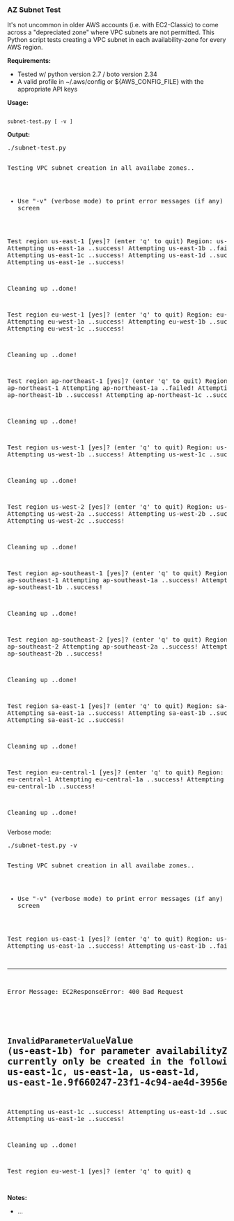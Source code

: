 ### AZ Subnet Test

<p>
It's not uncommon in older AWS accounts (i.e. with EC2-Classic) to come across a "depreciated zone" where VPC subnets are not permitted.
This Python script tests creating a VPC subnet in each availability-zone for every AWS region.

<b>Requirements:</b>
<ul>
 <li> Tested w/ python version 2.7 / boto version 2.34
 <li> A valid profile in ~/.aws/config or ${AWS_CONFIG_FILE} with the appropriate API keys
</ul>

<b>Usage:</b>
<p>
<code>
subnet-test.py [ -v ]
</code>

<b>Output:</b>
<p>
<pre>
./subnet-test.py


  Testing VPC subnet creation in all availabe zones..

   * Use "-v" (verbose mode) to print error messages (if any) to the screen

    
Test region us-east-1 [yes]? (enter 'q' to quit) 
Region: us-east-1
Attempting us-east-1a ..success!
Attempting us-east-1b ..failed!
Attempting us-east-1c ..success!
Attempting us-east-1d ..success!
Attempting us-east-1e ..success!

Cleaning up ..done!

Test region eu-west-1 [yes]? (enter 'q' to quit) 
Region: eu-west-1
Attempting eu-west-1a ..success!
Attempting eu-west-1b ..success!
Attempting eu-west-1c ..success!

Cleaning up ..done!

Test region ap-northeast-1 [yes]? (enter 'q' to quit) 
Region: ap-northeast-1
Attempting ap-northeast-1a ..failed!
Attempting ap-northeast-1b ..success!
Attempting ap-northeast-1c ..success!

Cleaning up ..done!

Test region us-west-1 [yes]? (enter 'q' to quit) 
Region: us-west-1
Attempting us-west-1b ..success!
Attempting us-west-1c ..success!

Cleaning up ..done!

Test region us-west-2 [yes]? (enter 'q' to quit) 
Region: us-west-2
Attempting us-west-2a ..success!
Attempting us-west-2b ..success!
Attempting us-west-2c ..success!

Cleaning up ..done!

Test region ap-southeast-1 [yes]? (enter 'q' to quit) 
Region: ap-southeast-1
Attempting ap-southeast-1a ..success!
Attempting ap-southeast-1b ..success!

Cleaning up ..done!

Test region ap-southeast-2 [yes]? (enter 'q' to quit) 
Region: ap-southeast-2
Attempting ap-southeast-2a ..success!
Attempting ap-southeast-2b ..success!

Cleaning up ..done!

Test region sa-east-1 [yes]? (enter 'q' to quit) 
Region: sa-east-1
Attempting sa-east-1a ..success!
Attempting sa-east-1b ..success!
Attempting sa-east-1c ..success!

Cleaning up ..done!

Test region eu-central-1 [yes]? (enter 'q' to quit) 
Region: eu-central-1
Attempting eu-central-1a ..success!
Attempting eu-central-1b ..success!

Cleaning up ..done!
</pre>

Verbose mode:
<p>
<pre>
./subnet-test.py -v


  Testing VPC subnet creation in all availabe zones..

   * Use "-v" (verbose mode) to print error messages (if any) to the screen

    
Test region us-east-1 [yes]? (enter 'q' to quit) 
Region: us-east-1
Attempting us-east-1a ..success!
Attempting us-east-1b ..failed!

--------------
Error Message:
EC2ResponseError: 400 Bad Request
<?xml version="1.0" encoding="UTF-8"?>
<Response><Errors><Error><Code>InvalidParameterValue</Code><Message>Value (us-east-1b) for parameter availabilityZone is invalid. Subnets can currently only be created in the following availability zones: us-east-1c, us-east-1a, us-east-1d, us-east-1e.</Message></Error></Errors><RequestID>9f660247-23f1-4c94-ae4d-3956e81efe63</RequestID></Response>
--------------

Attempting us-east-1c ..success!
Attempting us-east-1d ..success!
Attempting us-east-1e ..success!

Cleaning up ..done!

Test region eu-west-1 [yes]? (enter 'q' to quit) q

</pre>

<b>Notes:</b>
<ul>
 <li> ...
</ul>
